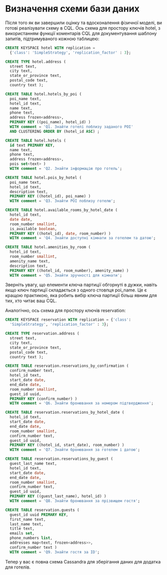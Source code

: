 # Визначення схеми бази даних

Після того як ви завершили оцінку та вдосконалення фізичної моделі, ви готові реалізувати схему в CQL. Ось схема для простору ключів hotel, з використанням функції коментарів CQL для документування шаблону запитів, підтримуваного кожною таблицею:

```sql
CREATE KEYSPACE hotel WITH replication =
  {'class': 'SimpleStrategy', 'replication_factor' : 3};

CREATE TYPE hotel.address (
  street text,
  city text,
  state_or_province text,
  postal_code text,
  country text );

CREATE TABLE hotel.hotels_by_poi (
  poi_name text,
  hotel_id text,
  name text,
  phone text,
  address frozen<address>,
  PRIMARY KEY ((poi_name), hotel_id) )
  WITH comment = 'Q1. Знайти готелі поблизу заданого POI'
  AND CLUSTERING ORDER BY (hotel_id ASC) ;

CREATE TABLE hotel.hotels (
  id text PRIMARY KEY,
  name text,
  phone text,
  address frozen<address>,
  pois set<text> )
  WITH comment = 'Q2. Знайти інформацію про готель';

CREATE TABLE hotel.pois_by_hotel (
  poi_name text,
  hotel_id text,
  description text,
  PRIMARY KEY ((hotel_id), poi_name) )
  WITH comment = 'Q3. Знайти POI поблизу готелю';

CREATE TABLE hotel.available_rooms_by_hotel_date (
  hotel_id text,
  date date,
  room_number smallint,
  is_available boolean,
  PRIMARY KEY ((hotel_id), date, room_number) )
  WITH comment = 'Q4. Знайти доступні кімнати за готелем та датою';

CREATE TABLE hotel.amenities_by_room (
  hotel_id text,
  room_number smallint,
  amenity_name text,
  description text,
  PRIMARY KEY ((hotel_id, room_number), amenity_name) )
  WITH comment = 'Q5. Знайти зручності для кімнати';
```

Зверніть увагу, що елементи ключа партиції обгорнуті в дужки, навіть якщо ключ партиції складається з одного стовпця poi_name. Це є кращою практикою, яка робить вибір ключа партиції більш явним для тих, хто читає ваш CQL.

Аналогічно, ось схема для простору ключів reservation:

```sql
CREATE KEYSPACE reservation WITH replication = {'class':
  'SimpleStrategy', 'replication_factor' : 3};

CREATE TYPE reservation.address (
  street text,
  city text,
  state_or_province text,
  postal_code text,
  country text );

CREATE TABLE reservation.reservations_by_confirmation (
  confirm_number text,
  hotel_id text,
  start_date date,
  end_date date,
  room_number smallint,
  guest_id uuid,
  PRIMARY KEY (confirm_number) )
  WITH comment = 'Q6. Знайти бронювання за номером підтвердження';

CREATE TABLE reservation.reservations_by_hotel_date (
  hotel_id text,
  start_date date,
  end_date date,
  room_number smallint,
  confirm_number text,
  guest_id uuid,
  PRIMARY KEY ((hotel_id, start_date), room_number) )
  WITH comment = 'Q7. Знайти бронювання за готелем і датою';

CREATE TABLE reservation.reservations_by_guest (
  guest_last_name text,
  hotel_id text,
  start_date date,
  end_date date,
  room_number smallint,
  confirm_number text,
  guest_id uuid,
  PRIMARY KEY ((guest_last_name), hotel_id) )
  WITH comment = 'Q8. Знайти бронювання за прізвищем гостя';

CREATE TABLE reservation.guests (
  guest_id uuid PRIMARY KEY,
  first_name text,
  last_name text,
  title text,
  emails set,
  phone_numbers list,
  addresses map<text, frozen<address>>,
  confirm_number text )
  WITH comment = 'Q9. Знайти гостя за ID';
```

Тепер у вас є повна схема Cassandra для зберігання даних для додатка для готелів.